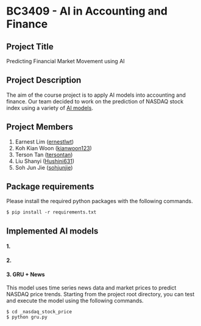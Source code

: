 # BC3409 - AI in Accounting and Finance

## Project Title
Predicting Financial Market Movement using AI

## Project Description
The aim of the course project is to apply AI models into accounting and finance.
Our team decided to work on the prediction of NASDAQ stock index using a variety
of [AI models](#implemented-ai-models).

## Project Members
1. Earnest Lim ([ernestlwt](https://github.com/ernestlwt))
2. Koh Kian Woon ([kianwoon123](https://github.com/kianwoon123))
3. Terson Tan ([tersontan](https://github.com/tersontan))
4. Liu Shanyi ([Hushini631](https://github.com/Hushini631))
5. Soh Jun Jie ([sohjunjie](https://github.com/sohjunjie))

## Package requirements
Please install the required python packages with the following commands.
```
$ pip install -r requirements.txt
```

## Implemented AI models
#### 1. 

#### 2.

#### 3. GRU + News
This model uses time series news data and market prices to predict NASDAQ price trends.
Starting from the project root directory, you can test and execute the model using the following commands.
```
$ cd _nasdaq_stock_price
$ python gru.py
```

